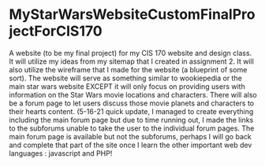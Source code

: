 # MyStarWarsWebsiteCustomFinalProjectForCIS170
  A website (to be my final project) for my CIS 170 website and design class.  It will utilize my ideas from my sitemap that I created in assignment 2.  It will also utilize the wireframe that I made for the website (a blueprint of some sort).  The website will serve as something similar to wookiepedia or the main star wars website EXCEPT it will only focus on providing users with information on the Star Wars movie locations and characters.  There will also be a forum page to let users discuss those movie planets and characters to their hearts content.  (5-16-21 quick update, I managed to create everything including the main forum page but due to time running out, I made the links to the subforums unable to take the user to the individual forum pages.  The main forum page is available but not the subforums, perhaps I will go back and complete that part of the site  once I learn the other important web dev languages : javascript and PHP!
